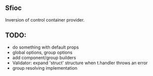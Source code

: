 ## Sfioc
Inversion of control container provider.

## TODO:
- do something with default props
- global options, group options
- add component/group builders
- Validator: expand 'struct' structure when t.handler throws an error
- group resolving implementation
